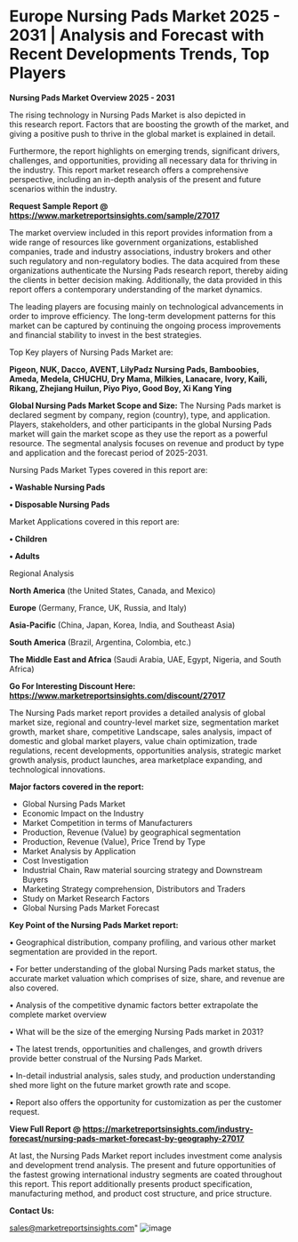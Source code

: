  # Europe Nursing Pads Market 2025 - 2031 | Analysis and Forecast with Recent Developments Trends, Top Players

<Strong> Nursing Pads Market Overview 2025 - 2031</strong>

The rising technology in Nursing Pads Market is also depicted in this research report. Factors that are boosting the growth of the market, and giving a positive push to thrive in the global market is explained in detail.

Furthermore, the report highlights on emerging trends, significant drivers, challenges, and opportunities, providing all necessary data for thriving in the industry. This report market research offers a comprehensive perspective, including an in-depth analysis of the present and future scenarios within the industry.

<strong>Request Sample Report @ <a href=https://www.marketreportsinsights.com/sample/27017>https://www.marketreportsinsights.com/sample/27017</a></strong>

The market overview included in this report provides information from a wide range of resources like government organizations, established companies, trade and industry associations, industry brokers and other such regulatory and non-regulatory bodies. The data acquired from these organizations authenticate the Nursing Pads research report, thereby aiding the clients in better decision making. Additionally, the data provided in this report offers a contemporary understanding of the market dynamics.

The leading players are focusing mainly on technological advancements in order to improve efficiency. The long-term development patterns for this market can be captured by continuing the ongoing process improvements and financial stability to invest in the best strategies.

Top Key players of Nursing Pads Market are:

<strong>Pigeon, NUK, Dacco, AVENT, LilyPadz Nursing Pads, Bamboobies, Ameda, Medela, CHUCHU, Dry Mama, Milkies, Lanacare, Ivory, Kaili, Rikang, Zhejiang Huilun, Piyo Piyo, Good Boy, Xi Kang Ying</strong>

<strong><b>Global Nursing Pads Market Scope and Size:</b></strong>
The Nursing Pads market is declared segment by company, region (country), type, and application. Players, stakeholders, and other participants in the global Nursing Pads market will gain the market scope as they use the report as a powerful resource. The segmental analysis focuses on revenue and product by type and application and the forecast period of 2025-2031.

Nursing Pads Market Types covered in this report are:

<strong>• Washable Nursing Pads

• Disposable Nursing Pads</strong>

Market Applications covered in this report are:

<strong>• Children

• Adults</strong> 

Regional Analysis

<strong>North America</strong> (the United States, Canada, and Mexico)

<strong>Europe</strong> (Germany, France, UK, Russia, and Italy)

<strong>Asia-Pacific</strong> (China, Japan, Korea, India, and Southeast Asia)

<strong>South America</strong> (Brazil, Argentina, Colombia, etc.)

<strong>The Middle East and Africa</strong> (Saudi Arabia, UAE, Egypt, Nigeria, and South Africa)

<strong>Go For Interesting Discount Here: <a href=https://www.marketreportsinsights.com/discount/27017>https://www.marketreportsinsights.com/discount/27017</a></strong>

The Nursing Pads market report provides a detailed analysis of global market size, regional and country-level market size, segmentation market growth, market share, competitive Landscape, sales analysis, impact of domestic and global market players, value chain optimization, trade regulations, recent developments, opportunities analysis, strategic market growth analysis, product launches, area marketplace expanding, and technological innovations.

<strong><b>Major factors covered in the report:</b></strong>
<ul>
  <li>Global Nursing Pads Market </li>
  <li>Economic Impact on the Industry</li>
  <li>Market Competition in terms of Manufacturers</li>
  <li>Production, Revenue (Value) by geographical segmentation</li>
  <li>Production, Revenue (Value), Price Trend by Type</li>
  <li>Market Analysis by Application</li>
  <li>Cost Investigation</li>
  <li>Industrial Chain, Raw material sourcing strategy and Downstream Buyers</li>
  <li>Marketing Strategy comprehension, Distributors and Traders</li>
  <li>Study on Market Research Factors</li>
  <li>Global Nursing Pads Market Forecast</li>
</ul>

<strong><b>Key Point of the Nursing Pads Market report:</b></strong>

• Geographical distribution, company profiling, and various other market segmentation are provided in the report.

• For better understanding of the global Nursing Pads market status, the accurate market valuation which comprises of size, share, and revenue are also covered.

• Analysis of the competitive dynamic factors better extrapolate the complete market overview

• What will be the size of the emerging Nursing Pads market in 2031?

• The latest trends, opportunities and challenges, and growth drivers provide better construal of the Nursing Pads Market.

• In-detail industrial analysis, sales study, and production understanding shed more light on the future market growth rate and scope.

• Report also offers the opportunity for customization as per the customer request.

<strong><b>View Full Report @ <a href=https://marketreportsinsights.com/industry-forecast/nursing-pads-market-forecast-by-geography-27017>https://marketreportsinsights.com/industry-forecast/nursing-pads-market-forecast-by-geography-27017</a></b></strong>


At last, the Nursing Pads Market report includes investment come analysis and development trend analysis. The present and future opportunities of the fastest growing international industry segments are coated throughout this report. This report additionally presents product specification, manufacturing method, and product cost structure, and price structure.

<strong>Contact Us:</strong>

sales@marketreportsinsights.com"
![image](https://github.com/user-attachments/assets/9b731aa2-ad12-4553-a326-05047742296d)
